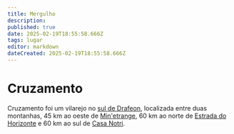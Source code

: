```yaml
---
title: Mergulho
description: 
published: true
date: 2025-02-19T18:55:58.666Z
tags: lugar
editor: markdown
dateCreated: 2025-02-19T18:55:58.666Z
---
```


# Cruzamento
Cruzamento foi um vilarejo no [sul de Drafeon](/lugares/plano-material/drafeon/sul-de-drafeon), localizada entre duas montanhas, 45 km ao oeste de [Min'etrange](/lugares/plano-material/drafeon/sul-de-drafeon/minetrange), 60 km ao norte de [Estrada do Horizonte](/lugares/plano-material/drafeon/sul-de-drafeon/estrada-de-horizonte) e 60 km ao sul de [Casa Notri](/lugares/plano-material/drafeon/sul-de-drafeon/casa-notri).